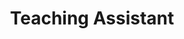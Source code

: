 ---
title: "Teaching Assistant"
course: "Linear Networks Analysis and Synthesis"
collection: teaching
#permalink: /teaching/2014-spring-teaching-1
venue: "Universidad Carlos III de Madrid"
starting_date: 2017-09-01
ending_date: 2018-01-15
description: "<strong>5 hours</strong> conducting workshops in the B.Sc. in Telecommunication Technologies Engineering."
---